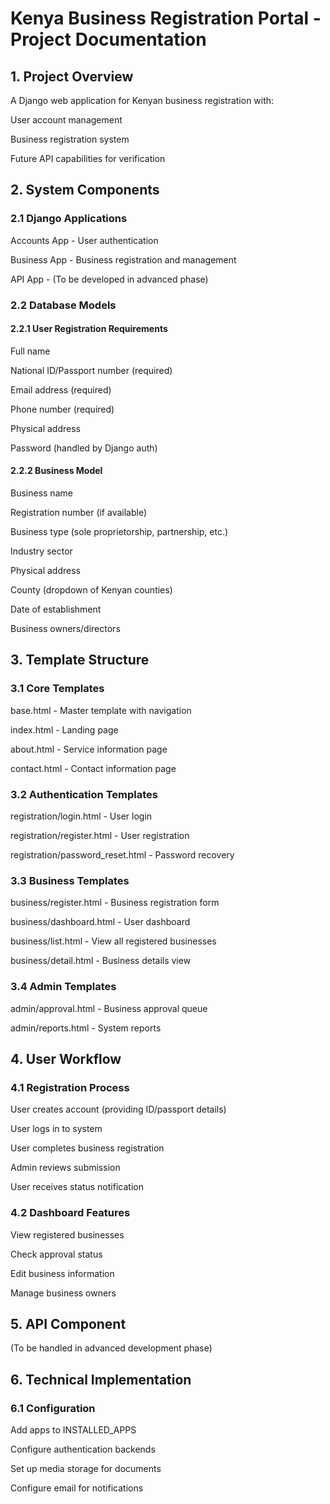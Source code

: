 # Kenya Business Registration Portal \- Project Documentation

## 1\. Project Overview

A Django web application for Kenyan business registration with:

User account management

Business registration system

Future API capabilities for verification

## 2\. System Components

### 2.1 Django Applications

Accounts App \- User authentication

Business App \- Business registration and management

API App \- (To be developed in advanced phase)

### 2.2 Database Models

#### 2.2.1 User Registration Requirements

Full name

National ID/Passport number (required)

Email address (required)

Phone number (required)

Physical address

Password (handled by Django auth)

#### 2.2.2 Business Model

Business name

Registration number (if available)

Business type (sole proprietorship, partnership, etc.)

Industry sector

Physical address

County (dropdown of Kenyan counties)

Date of establishment

Business owners/directors

## 3\. Template Structure

### 3.1 Core Templates

base.html \- Master template with navigation

index.html \- Landing page

about.html \- Service information page

contact.html \- Contact information page

### 3.2 Authentication Templates

registration/login.html \- User login

registration/register.html \- User registration

registration/password\_reset.html \- Password recovery

### 3.3 Business Templates

business/register.html \- Business registration form

business/dashboard.html \- User dashboard

business/list.html \- View all registered businesses

business/detail.html \- Business details view

### 3.4 Admin Templates

admin/approval.html \- Business approval queue

admin/reports.html \- System reports

## 4\. User Workflow

### 4.1 Registration Process

User creates account (providing ID/passport details)

User logs in to system

User completes business registration

Admin reviews submission

User receives status notification

### 4.2 Dashboard Features

View registered businesses

Check approval status

Edit business information

Manage business owners

## 5\. API Component

(To be handled in advanced development phase)

## 6\. Technical Implementation

### 6.1 Configuration

Add apps to INSTALLED\_APPS

Configure authentication backends

Set up media storage for documents

Configure email for notifications